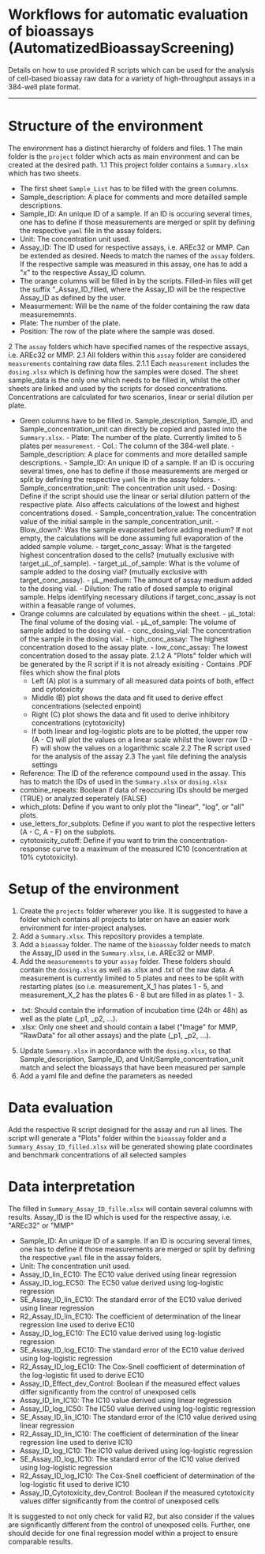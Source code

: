 # Workflows for automatic evaluation of bioassays (AutomatizedBioassayScreening)
Details on how to use provided R scripts which can be used for the analysis of cell-based bioassay raw data for a variety of high-throughput assays in a 384-well plate format.

---

# Structure of the environment

The environment has a distinct hierarchy of folders and files. 
1 The main folder is the `project` folder which acts as main environment and can be created at the desired path. 
 1.1 This project folder contains a `Summary.xlsx` which has two sheets.
  - The first sheet  `Sample_List` has to be filled with the green columns.
   - Sample_description: A place for comments and more detailled sample descriptions.
   - Sample_ID: An unique ID of a sample. If an ID is occuring several times, one has to define if those measurements are merged or split by defining the respective `yaml` file in the assay folders. 
   - Unit: The concentration unit used.
   - Assay_ID: The ID used for respective assays, i.e. AREc32 or MMP. Can be extended as desired. Needs to match the names of the `assay` folders. If the respective sample was measured in this assay, one has to add a "x" to the respective Assay_ID column. 
  - The orange columns will be filled in by the scripts. Filled-in files will get the suffix "_Assay_ID_filled, where the Assay_ID will be the respective Assay_ID as defined by the user. 
   - Measurmement: Will be the name of the folder containing the raw data measurememnts.
   - Plate: The number of the plate.
   - Position: The row of the plate where the sample was dosed.

2 The `assay` folders which have specified names of the respective assays, i.e. AREc32 or MMP.
 2.1 All folders within this `assay` folder are considered `measurements` containing raw data files.
  2.1.1 Each `measurement` includes the `dosing.xlsx` which is defining how the samples were dosed. The sheet sample_data is the only one which needs to be filled in, whilst the other sheets are linked and used by the scripts for dosed concentrations. Concentrations are calculated for two scenarios, linear or serial dilution per plate. 
   - Green columns have to be filled in. Sample_description, Sample_ID, and Sample_concentration_unit can directly be copied and pasted into the `Summary.xlsx`.
    - Plate: The number of the plate. Currently limited to 5 plates per `measurement`.
    - Col.: The column of the 384-well plate.
    - Sample_description: A place for comments and more detailled sample descriptions.
    - Sample_ID: An unique ID of a sample. If an ID is occuring several times, one has to define if those measurements are merged or split by defining the respective `yaml` file in the assay folders. 
    - Sample_concentration_unit: The concentration unit used.
    - Dosing: Define if the script should use the linear or serial dilution pattern of the respective plate. Also affects calculations of the lowest and highest concentrations dosed.
    - Sample_concentration_value: The concentration value of the initial sample in the sample_concentration_unit.
    - Blow_down?: Was the sample evaporated before adding medium? If not empty, the calculations will be done assuming full evaporation of the added sample volume.
    - target_conc_assay: What is the targeted highest concentration dosed to the cells? (mutually exclusive with target_µL_of_sample).
    - target_µL_of_sample: What is the volume of sample added to the dosing vial? (mutually exclusive with target_conc_assay).
    - µL_medium: The amount of assay medium added to the dosing vial.
    - Dilution: The ratio of dosed sample to original sample. Helps identifying necessary dilutions if target_conc_assay is not within a feasable range of volumes.
   - Orange columns are calculated by equations within the sheet.
    - µL_total: The final volume of the dosing vial.
    - µL_of_sample: The volume of sample added to the dosing vial.
    - conc_dosing_vial: The concentration of the sample in the dosing vial.
    - high_conc_assay: The highest concentration dosed to the assay plate.
    - low_conc_assay: The lowest concentration dosed to the assay plate.
  2.1.2 A "Plots" folder which will be generated by the R script if it is not already exisiting
    - Contains .PDF files which show the final plots
     - Left (A) plot is a summary of all measured data points of both, effect and cytotoxicity 
     - Middle (B) plot shows the data and fit used to derive effect concentrations (selected enpoint)
     - Right (C) plot shows the data and fit used to derive inhibitory concentrations (cytotoxicity)
     - If both linear and log-logistic plots are to be plotted, the upper row (A - C) will plot the values on a linear scale whilst the lower row (D - F) will show the values on a logarithmic scale
 2.2 The R script used for the analysis of the assay
 2.3 The `yaml` file defining the analysis settings
   - Reference: The ID of the reference compound used in the assay. This has to match the IDs of used in the `Summary.xlsx` or `dosing.xlsx`
   - combine_repeats: Boolean if data of reoccuring IDs should be merged (TRUE) or analyzed seperately (FALSE)
   - which_plots: Define if you want to only plot the "linear", "log", or "all" plots. 
   - use_letters_for_subplots: Define if you want to plot the respective letters (A - C, A - F) on the subplots.
   - cytotoxicity_cutoff: Define if you want to trim the concentration-response curve to a maximum of the measured IC10 (concentration at 10% cytotoxicity). 

# Setup of the environment

1) Create the `projects` folder wherever you like. It is suggested to have a folder which contains all projects to later on have an easier work environment for inter-project analyses. 
2) Add a `Summary.xlsx`. This repository provides a template. 
3) Add a `bioassay` folder. The name of the `bioassay` folder needs to match the Assay_ID used in the `Summary.xlsx`, i.e. AREc32 or MMP. 
4) Add the `measurememnts` to your `assay` folder. These folders should contain the `dosing.xlsx` as well as .xlsx and .txt of the raw data. A measurement is currently limited to 5 plates and nees to be split with restarting plates (so i.e. measurement_X_1 has plates 1 - 5, and measurement_X_2 has the plates 6 - 8 but are filled in as plates 1 - 3. 
 - .txt: Should contain the information of incubation time (24h or 48h) as well as the plate (_p1, _p2, ...). 
 - .xlsx: Only one sheet and should contain a label ("Image" for MMP, "RawData" for all other assays) and the plate (_p1, _p2, ...).
5) Update `Summary.xlsx` in accordance with the `dosing.xlsx`, so that Sample_description, Sample_ID, and Unit/Sample_concentration_unit match and select the bioassays that have been measured per sample
6) Add a yaml file and define the parameters as needed

# Data evaluation

Add the respective R script designed for the assay and run all lines. The script will generate a "Plots" folder within the `bioassay` folder and a `Summary_Assay_ID_filled.xlsx` will be generated showing plate coordinates and benchmark concentrations of all selected samples

# Data interpretation

The filled in `Summary_Assay_ID_fille.xlsx` will contain several columns with results. Assay_ID is the ID which is used for the respective assay, i.e. "AREc32" or "MMP"
 - Sample_ID: An unique ID of a sample. If an ID is occuring several times, one has to define if those measurements are merged or split by defining the respective `yaml` file in the assay folders. 
 - Unit: The concentration unit used.
 - Assay_ID_lin_EC10: The EC10 value derived using linear regression
 - Assay_ID_log_EC50: The EC50 value derived using log-logistic regression
 - SE_Assay_ID_lin_EC10: The standard error of the EC10 value derived using linear regression
 - R2_Assay_ID_lin_EC10: The coefficient of determination of the linear regression line used to derive EC10
 - Assay_ID_log_EC10: The EC10 value derived using log-logistic regression
 - SE_Assay_ID_log_EC10: The standard error of the EC10 value derived using log-logistic regression
 - R2_Assay_ID_log_EC10: The Cox-Snell coefficient of determination of the log-logistic fit used to derive EC10
 - Assay_ID_Effect_dev_Control: Boolean if the measured effect values differ significantly from the control of unexposed cells
 - Assay_ID_lin_IC10: The IC10 value derived using linear regression
 - Assay_ID_log_IC50: The IC50 value derived using log-logistic regression
 - SE_Assay_ID_lin_IC10: The standard error of the IC10 value derived using linear regression
 - R2_Assay_ID_lin_IC10: The coefficient of determination of the linear regression line used to derive IC10
 - Assay_ID_log_IC10: The IC10 value derived using log-logistic regression
 - SE_Assay_ID_log_IC10: The standard error of the IC10 value derived using log-logistic regression
 - R2_Assay_ID_log_IC10: The Cox-Snell coefficient of determination of the log-logistic fit used to derive IC10
 - Assay_ID_Cytotoxicity_dev_Control: Boolean if the measured cytotoxicity values differ significantly from the control of unexposed cells

It is suggested to not only check for valid R2, but also consider if the values are significantly different from the control of unexposed cells. Further, one should decide for one final regression model within a project to ensure comparable results. 
